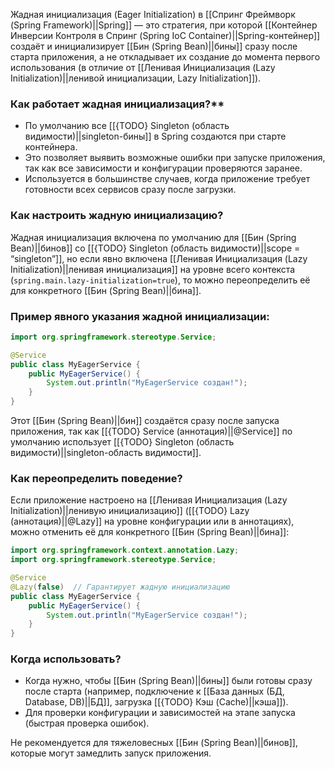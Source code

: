 Жадная инициализация (Eager Initialization) в [[Спринг Фреймворк (Spring Framework)||Spring]] — это стратегия, при которой [[Контейнер Инверсии Контроля в Спринг (Spring IoC Container)||Spring-контейнер]] создаёт и инициализирует [[Бин (Spring Bean)||бины]] сразу после старта приложения, а не откладывает их создание до момента первого использования (в отличие от [[Ленивая Инициализация (Lazy Initialization)||ленивой инициализации, Lazy Initialization]]).

### Как работает жадная инициализация?**

- По умолчанию все [[{TODO} Singleton (область видимости)||singleton-бины]] в Spring создаются при старте контейнера.
- Это позволяет выявить возможные ошибки при запуске приложения, так как все зависимости и конфигурации проверяются заранее.
- Используется в большинстве случаев, когда приложение требует готовности всех сервисов сразу после загрузки.

### Как настроить жадную инициализацию?

Жадная инициализация включена по умолчанию для [[Бин (Spring Bean)||бинов]] со [[{TODO} Singleton (область видимости)||scope = “singleton”]], но если явно включена [[Ленивая Инициализация (Lazy Initialization)||ленивая инициализация]] на уровне всего контекста (`spring.main.lazy-initialization=true`), то можно переопределить её для конкретного [[Бин (Spring Bean)||бина]].


### Пример явного указания жадной инициализации:

```java
import org.springframework.stereotype.Service;

@Service
public class MyEagerService {
    public MyEagerService() {
        System.out.println("MyEagerService создан!");
    }
}
```

Этот [[Бин (Spring Bean)||бин]] создаётся сразу после запуска приложения, так как [[{TODO} Service (аннотация)||@Service]] по умолчанию использует [[{TODO} Singleton (область видимости)||singleton-область видимости]].


### Как переопределить поведение?

Если приложение настроено на [[Ленивая Инициализация (Lazy Initialization)||ленивую инициализацию]] ([[{TODO} Lazy (аннотация)||@Lazy]] на уровне конфигурации или в аннотациях), можно отменить её для конкретного [[Бин (Spring Bean)||бина]]:

```java
import org.springframework.context.annotation.Lazy;
import org.springframework.stereotype.Service;

@Service
@Lazy(false)  // Гарантирует жадную инициализацию
public class MyEagerService {
    public MyEagerService() {
        System.out.println("MyEagerService создан!");
    }
}
```

### Когда использовать?

- Когда нужно, чтобы [[Бин (Spring Bean)||бины]] были готовы сразу после старта (например, подключение к [[База данных (БД, Database, DB)||БД]], загрузка [[{TODO} Кэш (Cache)||кэша]]).
- Для проверки конфигурации и зависимостей на этапе запуска (быстрая проверка ошибок).

Не рекомендуется для тяжеловесных [[Бин (Spring Bean)||бинов]], которые могут замедлить запуск приложения.